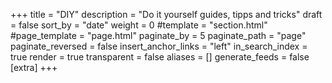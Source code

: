 +++
title = "DIY"
description = "Do it yourself guides, tipps and tricks"
draft = false
sort_by = "date"
weight = 0
#template = "section.html"
#page_template = "page.html"
paginate_by = 5
paginate_path = "page"
paginate_reversed = false
insert_anchor_links = "left"
in_search_index = true
render = true
transparent = false
aliases = []
generate_feeds = false
[extra]
+++
